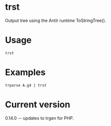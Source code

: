 # trst

Output tree using the Antlr runtime ToStringTree().

# Usage

    trst

# Examples

    trparse A.g4 | trst

# Current version

0.14.0 -- updates to trgen for PHP.
